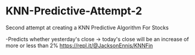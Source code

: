 # KNN-Predictive-Attempt-2
Second attempt at creating a KNN Predictive Algorithm For Stocks

-Predicts whether yesterday's close -> today's close will be an increase of more or less than 2%
https://repl.it/@JacksonEnnis/KNNFin
